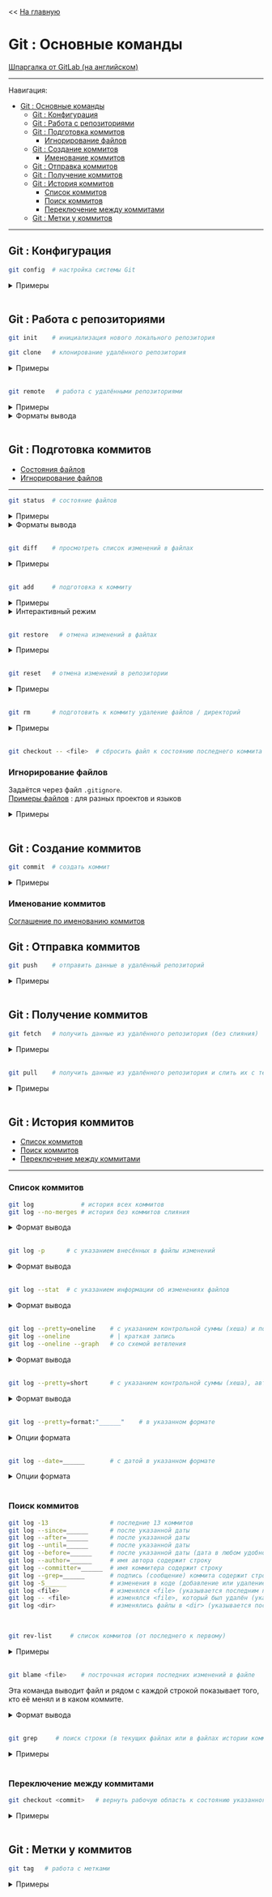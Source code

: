 << [На главную](../README.md)

# Git : Основные команды

[Шпаргалка от GitLab (на английском)](https://about.gitlab.com/images/press/git-cheat-sheet.pdf)

---

Навигация:

- [Git : Основные команды](#git--основные-команды)
  - [Git : Конфигурация](#git--конфигурация)
  - [Git : Работа с репозиториями](#git--работа-с-репозиториями)
  - [Git : Подготовка коммитов](#git--подготовка-коммитов)
    - [Игнорирование файлов](#игнорирование-файлов)
  - [Git : Создание коммитов](#git--создание-коммитов)
    - [Именование коммитов](#именование-коммитов)
  - [Git : Отправка коммитов](#git--отправка-коммитов)
  - [Git : Получение коммитов](#git--получение-коммитов)
  - [Git : История коммитов](#git--история-коммитов)
    - [Список коммитов](#список-коммитов)
    - [Поиск коммитов](#поиск-коммитов)
    - [Переключение между коммитами](#переключение-между-коммитами)
  - [Git : Метки у коммитов](#git--метки-у-коммитов)

---

## Git : Конфигурация

<a id="config"></a>

```bash
git config  # настройка системы Git
```

<details>
<summary>Примеры</summary>

```bash
git config --list                         # список текущей конфигурации
git config --l                            # | краткая запись

git config --global user.name "____"      # имя пользователя (будет привязываться к коммитам)
git config --global user.email "____"     # email пользователя (будет привязываться к коммитам)

git config --global credential.helper cache           # запоминать на несколько минут введённый пароль

git config --global alias.<co> <command>              # псевдоним (git <co> === git <command>)
git config --global alias.<co> '<command> <option>'   # псевдоним (git <co> === git <command> <option>)
```

</details><br>

## Git : Работа с репозиториями

<a id="init"></a>

```bash
git init    # инициализация нового локального репозитория
```

<a id="clone"></a>

```bash
git clone   # клонирование удалённого репозитория
```

<details>
<summary>Примеры</summary>

```bash
git clone <repo>          # с созданием новой директории
                          # | имя новой директории = название репозитория
git clone <repo> <dir>    # в указанную директорию
                          # | если директория <dir> не найдена, она будет создана
```

</details><br>

<a id="remote"></a>

```bash
git remote   # работа с удалёнными репозиториями
```

<details>
<summary>Примеры</summary>

```bash
git remote                              # узнать названия репозиториев
git remote -v                           # узнать адреса для чтения и записи
git remote add <remote> <url>           # добавить удалённый репозиторий и назвать его <remote>
git remote rename <remote> <remote_new> # переименовать репозиторий <remote>
git remote rm <remote>                  # удалить репозиторий <remote>

git remote show <remote>                # получение информации об удалённом репозитории
```

</details>

<details>
<summary>Форматы вывода</summary>

```bash
# git remote show <remote>
# ---------------------------------------------------
* remote origin                                     # <remote> репозитория
  Fetch URL: https://github.com/cgehuzi/cgehuzi.git # <url> для получения коммитов
  Push  URL: https://github.com/cgehuzi/cgehuzi.git # <url> для отправки коммитов
  HEAD branch: main                               # активная ветка <branch>
  Remote branches:                                  # | список отслеживаемых удалённых веток
    bash    tracked                                 # |
    english tracked                                 # |
    git     tracked                                 # |
    js      tracked                                 # |
    main  tracked                                 # |
    notes   tracked                                 # \
  Local branches configured for 'git pull':         # | список веток, из которыч будут получены изменения
    git    merges with remote git                   # |
    main merges with remote main                # \
  Local refs configured for 'git push':             # | список веток, в которые будут отправлены изменения
    git    pushes to git    (fast-forwardable)      # |
    main pushes to main (up to date)            # \
# ---------------------------------------------------
```

</details><br>

## Git : Подготовка коммитов

- [Состояния файлов](#состояния-файлов)
- [Игнорирование файлов](#игнорирование-файлов)

---

<a id="status"></a>

```bash
git status  # состояние файлов
```

<details>
<summary>Примеры</summary>

```bash
git status          # определение состояния файлов (подробно)
git status --short  # определение состояния файлов (коротко)
git status -s       # | краткая запись
```

</details>

<details>
<summary>Форматы вывода</summary>

```bash
# git status
# --------------------------------------------------
On branch main
Your branch is up to date with 'origin/main'.

Changes to be committed:
  (use "git restore --staged <file>..." to unstage)
        new file:   file_1
        new file:   file_2
        new file:   file_3
        modified:   file_4
        deleted:    file_5

Changes not staged for commit:
  (use "git add/rm <file>..." to update what will be committed)
  (use "git restore <file>..." to discard changes in working directory)
        modified:   file_1
        deleted:    file_4
        modified:   file_5
        deleted:    file_6

Untracked files:
  (use "git add <file>..." to include in what will be committed)
        file_7
# --------------------------------------------------

# git status -s
# ------------------
AM file_1
A  file_2
AD file_3
D  file_4
MM file_5
 D file_6
?? file_7
# ------------------
```

- **Первая колонка (A,A,A,D,M)** - `Changes to be committed`<br>
  состояния файлов в момент подготовки их к коммиту

- **Вторая колонка (M,D,M,D)** - `Changes not staged for commit`<br>
  состояния файлов, не подготовленных к коммиту

- **??** - `Untracked files`<br>
  не отслеживаемые (новые) файлы

</details><br>

<a id="diff"></a>

```bash
git diff    # просмотреть список изменений в файлах
```

<details>
<summary>Примеры</summary>

```bash
git diff            # не подготовленные к коммиту (not staged)
git diff --staged   # подготовленные к коммиту (staged)
```

</details><br>

<a id="add"></a>

```bash
git add     # подготовка к коммиту
```

<details>
<summary>Примеры</summary>

```bash
git add .         # все файлы
git add <file>    # один файл
git add <dir>     # все файлы в директории (включая файлы поддиректориях)
git add -i        # подготовка к коммиту (интерактивный режим)
git add --patch   # подготовка к коммиту (с запросом по каждому изменению)
git add -p        # | краткая запись
```

</details>

<details>
<summary>Интерактивный режим</summary>

- `1` : status — посмотреть состояние файлов
- `2` : update — добавить файлы в индекс (подготовить к коммиту)
- `3` : revert - исключить файлы из индекса
- `4` : add untracked - добавить неотслеживаемые файлы
- `5` : patch - добавить в индекс часть изменений

  Запросит решение по каждому изменению

  - `y` — добавить это изменение
  - `n` — не добавлять это изменение
  - `q` — выход
  - `a` — добавить это и все последующие изменения
  - `d` — не добавлять это и все последующие изменения
  - `j` — отложить решение, перейти к следующему изменению (не обработанному)
  - `J` — отложить решение, перейти к следующему изменению
  - `k` — отложить решение, перейти к предыдущему изменению (не обработанному)
  - `K` — отложить решение, перейти к предыдущему изменению
  - `g` — перйти к другому изменению (покажется список)
  - `/` — найти изменение при помощи регулярного выражения
  - `e` — отредактировать изменение (редактор [vim](./bash#vim))
  - `s` — разбить изменение на части
  - `?` - вызов справки

- `6` : diff — посмотреть изменения, добавленные в индекс
- `7` : quit — выход
- `8` : help — вызов справки

[Подробнее](https://git-scm.com/book/ru/v2/%D0%98%D0%BD%D1%81%D1%82%D1%80%D1%83%D0%BC%D0%B5%D0%BD%D1%82%D1%8B-Git-%D0%98%D0%BD%D1%82%D0%B5%D1%80%D0%B0%D0%BA%D1%82%D0%B8%D0%B2%D0%BD%D0%BE%D0%B5-%D0%B8%D0%BD%D0%B4%D0%B5%D0%BA%D1%81%D0%B8%D1%80%D0%BE%D0%B2%D0%B0%D0%BD%D0%B8%D0%B5)

</details><br>

<a id="restore"></a>

```bash
git restore   # отмена изменений в файлах
```

<details>
<summary>Примеры</summary>

```bash
git restore <file>            # отмена неотслеживаемых изменений
git restore --staged <file>   # отмена подготовки файла к коммиту
```

</details><br>

<a id="reset"></a>

```bash
git reset   # отмена изменений в репозитории
```

<details>
<summary>Примеры</summary>

```bash
git reset <file>          # отмена подготовки к коммиту
git reset HEAD~1          # отмена последнего коммита (с сохранением изменений файлов)
git reset --hard HEAD~1   # отмена последнего коммита (без сохранением изменений файлов)
git reset HEAD~2          # отмена последних 2-ух коммитов
```

</details><br>

<a id="rm"></a>

```bash
git rm      # подготовить к коммиту удаление файлов / директорий
```

<details>
<summary>Примеры</summary>

```bash
git rm <file>           # один файл (также удалить из рабочего каталога)
git rm -r <dir>         # все файлы в директории (также удалить из рабочего каталога)
git rm --cached <file>  # один файл (но оставить в рабочем каталоге)
git rm --cached <dir>   # все файлы в директории (но оставить в рабочем каталоге)
git rm \*.jpg           # все файлы .jpg
```

</details><br>

```bash
git checkout -- <file>  # сбросить файл к состоянию последнего коммита
```

### Игнорирование файлов

<a id="gitignore"></a>

Задаётся через файл `.gitignore`.<br>
[Примеры файлов](https://github.com/github/gitignore) : для разных проектов и языков

<details>
<summary>Примеры</summary>

```bash
*.a           # исключить все файлы .a
!lib.a        # но не исключать файлы lib.a
/TODO         # исключить все файлы TODO в корневой директории
build/        # исключить все файлы в директориях build
doc/*.txt     # исключить doc/notes.txt (но не исключать doc/server/arch.txt)
lib/**/*.txt  # исключить все файлы .txt в директориях lib
```

</details><br>

## Git : Создание коммитов

<a id="commit"></a>

```bash
git commit  # создать коммит
```

<details>
<summary>Примеры</summary>

```bash
git commit                    # без указания подписи (откроется редактор vim)
git commit -m "____"          # с указанием подписи

git commit --amend            # отредактировать предыдущий коммит
git commit --amend            # без указания подписи (откроется редактор vim)
git commit --amend --no-edit  # с сохранением предыдущей подписи
git commit --amend -m "____"  # с указанием новой подписи
```

Управление редактором [vim](./bash#vim)

</details>

### Именование коммитов

[Соглашение по именованию коммитов](https://www.conventionalcommits.org/ru/)

## Git : Отправка коммитов

<a id="push"></a>

```bash
git push    # отправить данные в удалённый репозиторий
```

<details>
<summary>Примеры</summary>

```bash
git push                    # отправить данные в текущий репозиторий
git push <remote>           # в репозиторий <remote>
git push <remote> <branch>  # в ветку <branch> репозитория <remote>
```

</details><br>

## Git : Получение коммитов

<a id="fetch"></a>

```bash
git fetch   # получить данные из удалённого репозитория (без слияния)
```

<details>
<summary>Примеры</summary>

```bash
git fetch                       # из текущего репозитория
git fetch <remote>              # из репозитория <remote> (по умолчнию = origin)
git fetch <remote> <branch>     # из ветки <branch> репозитория <remote>
```

</details><br>

<a id="pull"></a>

```bash
git pull    # получить данные из удалённого репозитория и слить их с текущими
```

<details>
<summary>Примеры</summary>

```bash
git pull                    # получить данные из текущего репозитория
git pull <remote>           # из репозитория <remote> (по умолчнию = origin)
git pull <remote> <branch>  # из ветки <branch> репозитория <remote>
```

</details><br>

## Git : История коммитов

- [Список коммитов](#список-коммитов)
- [Поиск коммитов](#поиск-коммитов)
- [Переключение между коммитами](#переключение-между-коммитами)

---

### Список коммитов

<a id="log"></a>

```bash
git log             # история всех коммитов
git log --no-merges # история без коммитов слияния
```

<details>
<summary>Формат вывода</summary>

```bash
commit b36cc24d92bff500f7cf800b648ae50e73c5f169     # SHA-1 контрольная сума (хеш)
Author: cgehuzi <mail.cgehuzi@gmail.com>            # email, указанный при коммите
Date:   Sun Jan 19 13:30:09 2020 +0300              # дата создания коммита

    [ bash ] - add diff                             # подпись к коммиту

commit 3364c727dda26505e895caa805186414d7164595
Author: cgehuzi <mail.cgehuzi@gmail.com>
Date:   Sat Jan 18 17:49:56 2020 +0300

    [ math ] - add fix
```

Управление редактором [vim](./bash#vim)

</details><br>

```bash
git log -p      # с указанием внесённых в файлы изменений
```

<details>
<summary>Формат вывода</summary>

```bash
commit b36cc24d92bff500f7cf800b648ae50e73c5f169     # SHA-1 контрольная сума (хеш)
Author: cgehuzi <mail.cgehuzi@gmail.com>            # email, указанный при коммите
Date:   Sun Jan 19 13:30:09 2020 +0300              # дата создания коммита

    [ bash ] - add diff                             # подпись к коммиту

diff --git a/sources/guide--bash.md b/sources/guide--bash.md
index 25e78a9..8f21ae7 100644
--- a/sources/guide--bash.md
+++ b/sources/guide--bash.md
@@ -29,10 +29,14 @@
 ______                                             # | контекст
 ______                                             # | контекст
 ______                                             # | контекст
-________                                           # удалённая строка
+________                                           # добавленная строка
 ______                                             # | контекст
 ______                                             # | контекст
 ______                                             # | контекст
```

</details><br>

```bash
git log --stat  # с указанием информации об изменениях файлов
```

<details>
<summary>Формат вывода</summary>

```bash
commit 3fbcd8545fef31220e301b773b50b57dd9a759dc     # SHA-1 контрольная сума (хеш)
Author: cgehuzi <mail.cgehuzi@gmail.com>            # email, указанный при коммите
Date:   Fri Jan 17 15:12:25 2020 +0300              # дата создания коммита

    [ lodash ] - add some methods                   # подпись к коммиту

 README.md                   |   3 ++-              # количество изменённых строк
 sources/english--levels.md  |   4 +++-
 sources/english--sources.md |   4 +++-
 sources/guide--babel.md     |   4 +++-
 sources/guide--bash.md      |   4 +++-
 sources/guide--git.md       |   4 +++-
 sources/guide--node-js.md   |   4 +++-
 sources/js--array.md        |   4 +++-
 sources/js--map.md          |   4 +++-
 sources/js--math.md         |   4 +++-
 sources/js--set.md          |   4 +++-
 sources/js--string.md       |   4 +++-
 sources/js-lodash.md        | 113 ++++++ ... +++
 sources/note--dictionary.md |   4 +++-
 sources/note--podcasts.md   |   4 +++-
 sources/note--soft.md       |   4 +++-
 16 files changed, 157 insertions(+), 15 deletions(-)   # общая статистика изменений
```

</details><br>

```bash
git log --pretty=oneline    # с указанием контрольной суммы (хеша) и подписи
git log --oneline           # | краткая запись
git log --oneline --graph   # со схемой ветвления
```

<details>
<summary>Формат вывода</summary>

```bash
# git log --pretty=oneline
# -----------------------------------------
68cc805d693af489769e9c226d0cef0cad64d674 (HEAD -> git, origin/main, origin/git, origin/HEAD, main) fix merge
d0f2fe2ce4cf84ef60a38c47f37bf07b3a8072c2 add tag
a88a6ee9c4e2ece045c553062c8150aaba963da7 add tag
4e9abc1dfa5224dc2b267aab131828f9b3c457be add remote, fetch, pull and push commands
af8d77ee2a8d525e00d5d9332c7e7020a776a591 merge git
7f8d73a4841afc2b67e9d645d1fb4b766e20b7b5 add git-branch file
# -----------------------------------------

# git log --oneline
# -----------------------------------------
68cc805 (HEAD -> git, origin/main, origin/git, origin/HEAD, main) fix merge
d0f2fe2 add tag
a88a6ee add tag
4e9abc1 add remote, fetch, pull and push commands
af8d77e merge git
7f8d73a add git-branch file
# -----------------------------------------

# git log --oneline --graph
# -----------------------------------------
*   68cc805 (HEAD -> git, origin/main, origin/git, origin/HEAD, main) fix merge
|\
| * a88a6ee add tag
* | d0f2fe2 add tag
|/
* 4e9abc1 add remote, fetch, pull and push commands
*   af8d77e merge git
|\
| * 7f8d73a add git-branch file
# -----------------------------------------
```

</details><br>

```bash
git log --pretty=short      # с указанием контрольной суммы (хеша), автора и подписи
```

<details>
<summary>Формат вывода</summary>

```bash
commit f9e5cdfed4ec21915790310c4b229843fa3f5bc1
Author: cgehuzi <mail.cgehuzi@gmail.com>

    [ bash ] - add patch

commit b36cc24d92bff500f7cf800b648ae50e73c5f169
Author: cgehuzi <mail.cgehuzi@gmail.com>

    [ bash ] - add diff
```

</details><br>

```bash
git log --pretty=format:"______"    # в указанном формате
```

<details>
<summary>Опции формата</summary>

| Опция | Описание вывода               | Пример вывода                            |
| ----- | ----------------------------- | ---------------------------------------- |
| %H    | Хеш : коммита                 | b23cc73df5e3ebd01f1d088d5ef0d6e57b99b9bc |
| %h    | Хеш : коммита (сокращённый)   | b23cc73                                  |
| %T    | Хеш : дерева                  | 5f7239e6b94a39389d5d3e6066faab7cd655b835 |
| %t    | Хеш : дерева (сокращённый)    | 5f7239e                                  |
| %P    | Хеш : родителей               | f9e5cdfed4ec21915790310c4b229843fa3f5bc1 |
| %p    | Хеш : родителей (сокращённый) | f9e5cdf                                  |
| %an   | Автор : имя                   | cgehuzi                                  |
| %ae   | Автор : email                 | mail.cgehuzi@gmail.com                   |
| %ad   | Автор : дата                  | Sun Jan 19 15:11:54 2020 +0300           |
| %ar   | Автор : относительная дата    | 75 minutes ago                           |
| %cn   | Коммитер : имя                | cgehuzi                                  |
| %ce   | Коммитер : email              | mail.cgehuzi@gmail.com                   |
| %cd   | Коммитер : дата               | Sun Jan 19 15:11:54 2020 +0300           |
| %cr   | Коммитер : относительная дата | 75 minutes ago                           |
| %s    | Подпись                       | [ git ] - add log                        |

Формат даты задаётся аргументом `--date=______`

</details><br>

```bash
git log --date=______       # с датой в указанном формате
```

<details>
<summary>Опции формата</summary>

| Опция      | Пример вывода                   |
| ---------- | ------------------------------- |
| relative   | 2 hours ago                     |
| local      | Sun Jan 19 15:11:54 2020        |
| iso        | 2020-01-19 15:11:54 +0300       |
| iso-strict | 2020-01-19T15:11:54+03:00       |
| rfc        | Sun, 19 Jan 2020 15:11:54 +0300 |
| short      | 2020-01-19                      |
| raw        | 1579435914 +0300                |
| human      | 2 hours ago                     |
| unix       | 1579435914                      |

Формат даты задаётся аргументом `--date=______`

</details><br>

### Поиск коммитов

```bash
git log -13                 # последние 13 коммитов
git log --since=______      # после указанной даты
git log --after=______      # после указанной даты
git log --until=______      # после указанной даты
git log --before=______     # после указанной даты (дата в любом удобном формате)
git log --author=______     # имя автора содержит строку
git log --committer=______  # имя коммитера содержит строку
git log --grep=______       # подпись (сообщение) коммита содержит строку
git log -S______            # изменения в коде (добавление или удаление) содержит строку
git log <file>              # изменялся <file> (указывается последним параметром)
git log -- <file>           # изменялся <file>, который был удалён (указывается последним параметром)
git log <dir>               # изменялись файлы в <dir> (указывается последним параметром)
```
<br>

<a id="rev-list"></a>

```bash
git rev-list     # список коммитов (от последнего к первому)
```

<details>
<summary>Примеры</summary>

```bash
git rev-list --all    # hash-суммы всех коммитов
```

</details><br>

<a id="blame"></a>

```bash
git blame <file>    # построчная история последних изменений в файле
```

Эта команда выводит файл и рядом с каждой строкой показывает того, кто её менял и в каком коммите.

<details>
<summary>Формат вывода</summary>

```bash
# d8757b88 md/git.md (Ihar Spurhiash 2021-11-13 14:32:15 +0100   1) << [На главную](../README.md)
# 7f8d73a4 git.md    (cgehuzi        2020-01-21 14:17:11 +0300   2)
# 7f8d73a4 git.md    (cgehuzi        2020-01-21 14:17:11 +0300   3) # Git : Основные команды
# ------
# ------
# d0f2fe2c git.md    (cgehuzi        2020-01-22 17:40:28 +0300 697) ```
# d0f2fe2c git.md    (cgehuzi        2020-01-22 17:40:28 +0300 698)
# d0f2fe2c git.md    (cgehuzi        2020-01-22 17:40:28 +0300 699) </details><br>
```

</details><br>

<a id="grep"></a>

```bash
git grep     # поиск строки (в текущих файлах или в файлах истории коммитов)
```

<details>
<summary>Примеры</summary>

```bash
git grep <string>                         # в файлах текущего репозитория
git grep <string> <commit>                # в файлах конкретного коммита
git grep <string> $(git rev-list --all)   # в файлах всей истории коммитов

git grep -i ____      # - без учета регистра
```

</details><br>

### Переключение между коммитами

```bash
git checkout <commit>   # вернуть рабочую область к состоянию указанного коммита
```

<details>
<summary>Примеры</summary>

```bash
git checkout b23cc73df5e3ebd01f1d088d5ef0d6e57b99b9bc   # с указанием полного хеша
git checkout b23cc73                                    # с указанием сокращённого хеша
git checkout main                                       # вернуться к последнему коммиту
```

</details><br>

## Git : Метки у коммитов

```bash
git tag   # работа с метками
```

<details>
<summary>Примеры</summary>

```bash
git tag                               # показать теги в алфовитном порядке
git tag -l "____*"                    # поиск тегов по шаблону

git tag <tagname>                     # создать легковесный тег
git tag -a <tagname> -m "____"        # создать аннотированный тег (с комментом)
git tag -a <tagname> <commit>         # создать тег для коммита из истории

git push <remote> <tagname>           # отправить метку в удалённый репозиторий
git push <remote> --tags              # отправить все метки в удалённый репозиторий

git tag -d <tagname>                  # удалить тег локально
git push <remote> --delete <tagname>  # удалить тег из удалённого репозитория
```

</details><br>
